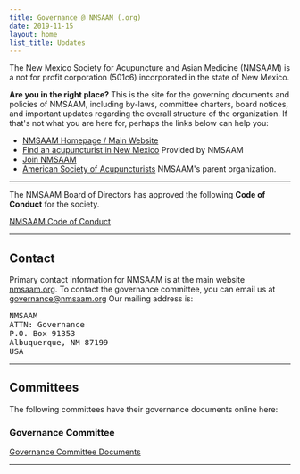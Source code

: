 ```yaml
---
title: Governance @ NMSAAM (.org)
date: 2019-11-15
layout: home
list_title: Updates
---
```


The New Mexico Society for Acupuncture and Asian Medicine (NMSAAM) is
a not for profit corporation (501c6) incorporated in the state of New
Mexico.

**Are you in the right place?** This is the site for the governing
documents and policies of NMSAAM, including by-laws, committee
charters, board notices, and important updates regarding the overall
structure of the organization. If that's not what you are here for,
perhaps the links below can help you:

* [NMSAAM Homepage / Main Website](https://nmsaam.org)
* [Find an acupuncturist in New
  Mexico](https://nmsaam.org/acupuncturists/) Provided by NMSAAM
* [Join NMSAAM](https://nmsaam.org/membership-account/join-today/)
* [American Society of Acupuncturists](https://www.asacu.org) NMSAAM's
  parent organization. 

------------------------------------------------------------------------------
The NMSAAM Board of Directors has approved the following **Code of Conduct**
for the society. 

[NMSAAM Code of Conduct](/coc)
  
------------------------------------------------------------------------------
## Contact

Primary contact information for NMSAAM is at the main website
[nmsaam.org](https://nmsaam.org). To contact the governance committee,
you can email us at
[governance@nmsaam.org](mailto:governance@nmsaam.org) Our mailing
address is: 

<pre>
NMSAAM
ATTN: Governance
P.O. Box 91353
Albuquerque, NM 87199
USA
</pre>

-----------------------------------------------------------------------------
## Committees
The following committees have their governance documents online here: 

### Governance Committee

[Governance Committee Documents](/committees/governance/)

-----------------------------------------------------------------------------

